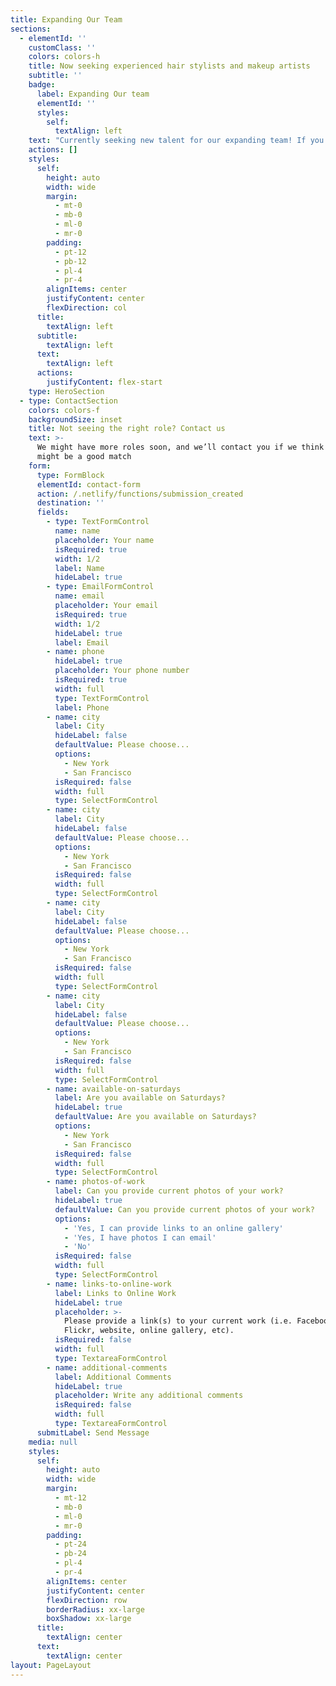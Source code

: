 ```yaml
---
title: Expanding Our Team
sections:
  - elementId: ''
    customClass: ''
    colors: colors-h
    title: Now seeking experienced hair stylists and makeup artists
    subtitle: ''
    badge:
      label: Expanding Our team
      elementId: ''
      styles:
        self:
          textAlign: left
    text: "Currently seeking new talent for our expanding team! If you want to work in a great environment with lots of friendly girls and wonderful clients please fill out the form below. You will need\_**availability\_**for at least 1 Saturday a month and some Friday’s & Sunday’s.\n\n*   Airbrush Makeup Artist (Must own airbrush machine/ water based airbrush foundation\_AND have previous airbrush training)\n\n*   Hair Stylist (2-4 years of updo styling\_experience is required)\n\n*   Prior experience with Brides and their bridal parties is a must (portfolio\_pictures will be\_required)\n\n*   Technical interview will be set up after contacted; you will need to supply\_your own\_model\n"
    actions: []
    styles:
      self:
        height: auto
        width: wide
        margin:
          - mt-0
          - mb-0
          - ml-0
          - mr-0
        padding:
          - pt-12
          - pb-12
          - pl-4
          - pr-4
        alignItems: center
        justifyContent: center
        flexDirection: col
      title:
        textAlign: left
      subtitle:
        textAlign: left
      text:
        textAlign: left
      actions:
        justifyContent: flex-start
    type: HeroSection
  - type: ContactSection
    colors: colors-f
    backgroundSize: inset
    title: Not seeing the right role? Contact us
    text: >-
      We might have more roles soon, and we’ll contact you if we think there
      might be a good match
    form:
      type: FormBlock
      elementId: contact-form
      action: /.netlify/functions/submission_created
      destination: ''
      fields:
        - type: TextFormControl
          name: name
          placeholder: Your name
          isRequired: true
          width: 1/2
          label: Name
          hideLabel: true
        - type: EmailFormControl
          name: email
          placeholder: Your email
          isRequired: true
          width: 1/2
          hideLabel: true
          label: Email
        - name: phone
          hideLabel: true
          placeholder: Your phone number
          isRequired: true
          width: full
          type: TextFormControl
          label: Phone
        - name: city
          label: City
          hideLabel: false
          defaultValue: Please choose...
          options:
            - New York
            - San Francisco
          isRequired: false
          width: full
          type: SelectFormControl
        - name: city
          label: City
          hideLabel: false
          defaultValue: Please choose...
          options:
            - New York
            - San Francisco
          isRequired: false
          width: full
          type: SelectFormControl
        - name: city
          label: City
          hideLabel: false
          defaultValue: Please choose...
          options:
            - New York
            - San Francisco
          isRequired: false
          width: full
          type: SelectFormControl
        - name: city
          label: City
          hideLabel: false
          defaultValue: Please choose...
          options:
            - New York
            - San Francisco
          isRequired: false
          width: full
          type: SelectFormControl
        - name: available-on-saturdays
          label: Are you available on Saturdays?
          hideLabel: true
          defaultValue: Are you available on Saturdays?
          options:
            - New York
            - San Francisco
          isRequired: false
          width: full
          type: SelectFormControl
        - name: photos-of-work
          label: Can you provide current photos of your work?
          hideLabel: true
          defaultValue: Can you provide current photos of your work?
          options:
            - 'Yes, I can provide links to an online gallery'
            - 'Yes, I have photos I can email'
            - 'No'
          isRequired: false
          width: full
          type: SelectFormControl
        - name: links-to-online-work
          label: Links to Online Work
          hideLabel: true
          placeholder: >-
            Please provide a link(s) to your current work (i.e. Facebook,
            Flickr, website, online gallery, etc).
          isRequired: false
          width: full
          type: TextareaFormControl
        - name: additional-comments
          label: Additional Comments
          hideLabel: true
          placeholder: Write any additional comments
          isRequired: false
          width: full
          type: TextareaFormControl
      submitLabel: Send Message
    media: null
    styles:
      self:
        height: auto
        width: wide
        margin:
          - mt-12
          - mb-0
          - ml-0
          - mr-0
        padding:
          - pt-24
          - pb-24
          - pl-4
          - pr-4
        alignItems: center
        justifyContent: center
        flexDirection: row
        borderRadius: xx-large
        boxShadow: xx-large
      title:
        textAlign: center
      text:
        textAlign: center
layout: PageLayout
---
```

